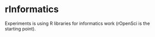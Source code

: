 # rInformatics
Experiments is using R libraries for informatics work (rOpenSci is the starting point).
